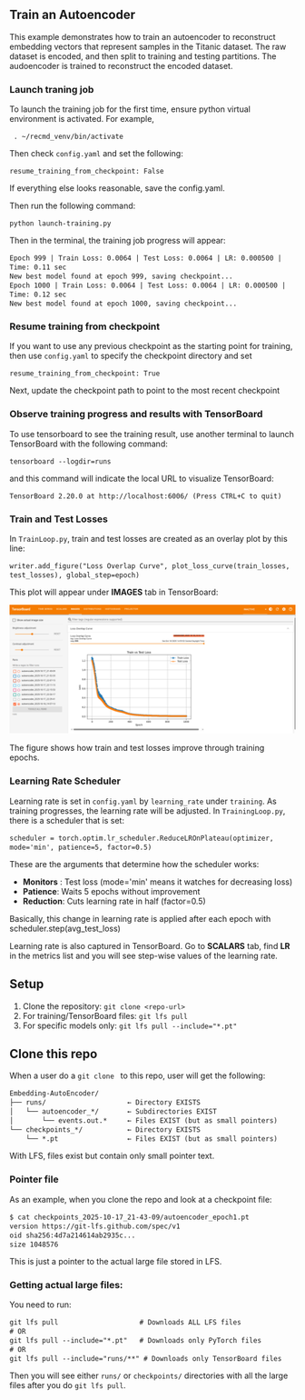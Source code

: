 ## Train an Autoencoder 

This example demonstrates how to train an autoencoder to reconstruct embedding vectors that represent samples in the Titanic dataset. The raw dataset is encoded, and then split to training and testing partitions. The audoencoder is trained to reconstruct the encoded dataset.

### Launch traning job
To launch the training job for the first time, ensure python virtual environment is activated. For example, 

```
 . ~/recmd_venv/bin/activate
```

Then check `config.yaml` and set the following:

```
resume_training_from_checkpoint: False
```
If everything else looks reasonable, save the config.yaml.

 Then run the following command:

```
python launch-training.py
```

Then in the terminal, the training job progress will appear:

```
Epoch 999 | Train Loss: 0.0064 | Test Loss: 0.0064 | LR: 0.000500 | Time: 0.11 sec
New best model found at epoch 999, saving checkpoint...
Epoch 1000 | Train Loss: 0.0064 | Test Loss: 0.0064 | LR: 0.000500 | Time: 0.12 sec
New best model found at epoch 1000, saving checkpoint...
```

### Resume training from checkpoint
If you want to use any previous checkpoint as the starting point for training, then use `config.yaml` to specify the checkpoint directory and set

```
resume_training_from_checkpoint: True
```
Next, update the checkpoint path to point to the most recent checkpoint

### Observe training progress and results with TensorBoard
To use tensorboard to see the training result, use another terminal to launch TensorBoard with the following command:

```
tensorboard --logdir=runs
```

and this command will indicate the local URL to visualize TensorBoard:

```
TensorBoard 2.20.0 at http://localhost:6006/ (Press CTRL+C to quit)
```

### Train and Test Losses
In `TrainLoop.py`, train and test losses are created as an overlay plot by this line:

```
writer.add_figure("Loss Overlap Curve", plot_loss_curve(train_losses, test_losses), global_step=epoch)
```

This plot will appear under **IMAGES** tab in TensorBoard:

![train-test-loss](./images/train-test-loss-overlay.png)

The figure shows how train and test losses improve through training epochs.

### Learning Rate Scheduler
Learning rate is set in `config.yaml` by `learning_rate` under `training`. As training progresses, the learning rate will be adjusted. In `TrainingLoop.py`, there is a scheduler that is set:

```
scheduler = torch.optim.lr_scheduler.ReduceLROnPlateau(optimizer, mode='min', patience=5, factor=0.5)
```

These are the arguments that determine how the scheduler works:
* **Monitors** : Test loss (mode='min' means it watches for decreasing loss)
* **Patience**: Waits 5 epochs without improvement
* **Reduction**: Cuts learning rate in half (factor=0.5)

Basically, this change in learning rate is applied after each epoch with scheduler.step(avg_test_loss)

Learning rate is also captured in TensorBoard. Go to **SCALARS** tab, find **LR** in the metrics list and you will see step-wise values of the learning rate.

## Setup
1. Clone the repository: `git clone <repo-url>`
2. For training/TensorBoard files: `git lfs pull`
3. For specific models only: `git lfs pull --include="*.pt"`

## Clone this repo
When a user do a `git clone ` to this repo, user will get the following:

```
Embedding-AutoEncoder/
├── runs/                    ← Directory EXISTS
│   └── autoencoder_*/       ← Subdirectories EXIST
│       └── events.out.*     ← Files EXIST (but as small pointers)
└── checkpoints_*/           ← Directory EXISTS
    └── *.pt                 ← Files EXIST (but as small pointers)
```

With LFS, files exist but contain only small pointer text.

### Pointer file
As an example, when you clone the repo and look at a checkpoint file:

```
$ cat checkpoints_2025-10-17_21-43-09/autoencoder_epoch1.pt
version https://git-lfs.github.com/spec/v1
oid sha256:4d7a214614ab2935c...
size 1048576
```

This is just a pointer to the actual large file stored in LFS.

### Getting actual large files:

You need to run:

```
git lfs pull                    # Downloads ALL LFS files
# OR
git lfs pull --include="*.pt"   # Downloads only PyTorch files
# OR  
git lfs pull --include="runs/**" # Downloads only TensorBoard files
```
Then you will see either `runs/` or `checkpoints/` directories with all the large files after you do `git lfs pull`.